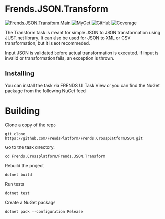 # Frends.JSON.Transform

[![Frends.JSON.Transform Main](https://github.com/FrendsPlatform/Frends.CrossplatformJSON/actions/workflows/Transform_build_and_test_on_main.yml/badge.svg)](https://github.com/FrendsPlatform/Frends.CrossplatformJSON/actions/workflows/Transform_build_and_test_on_main.yml)
![MyGet](https://img.shields.io/myget/frends-tasks/v/Frends.JSON.Transform?label=NuGet)
![GitHub](https://img.shields.io/github/license/FrendsPlatform/Frends.CrossplatformJSON?label=License)
![Coverage](https://app-github-custom-badges.azurewebsites.net/Badge?key=FrendsPlatform/Frends.CrossplatformJSON/Frends.JSON.Transform|main)

The Transform task is meant for simple JSON to JSON transformation using JUST.net library. It can also be used for JSON to XML or CSV transformation, but it is not recommeded.

Input JSON is validated before actual transformation is executed. If input is invalid or transformation fails, an exception is thrown.

## Installing

You can install the task via FRENDS UI Task View or you can find the NuGet package from the following NuGet feed

# Building

Clone a copy of the repo

`git clone https://github.com/FrendsPlatform/Frends.CrossplatformJSON.git`

Go to the task directory.

`cd Frends.Crossplatform/Frends.JSON.Transform`

Rebuild the project

`dotnet build`

Run tests

`dotnet test`

Create a NuGet package

`dotnet pack --configuration Release`

